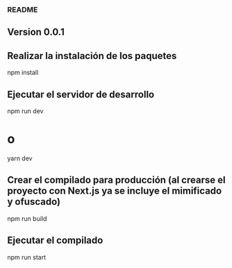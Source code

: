 ### README

## Version 0.0.1

## Realizar la instalación de los paquetes

npm install

## Ejecutar el servidor de desarrollo

npm run dev

# o
yarn dev

## Crear el compilado para producción (al crearse el proyecto con Next.js ya se incluye el mimificado y ofuscado)

npm run build

## Ejecutar el compilado

npm run start
